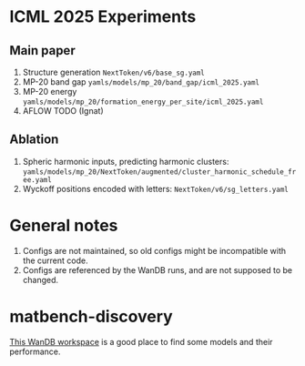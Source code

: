 # ICML 2025 Experiments
## Main paper
1. Structure generation `NextToken/v6/base_sg.yaml`
2. MP-20 band gap `yamls/models/mp_20/band_gap/icml_2025.yaml`
3. MP-20 energy `yamls/models/mp_20/formation_energy_per_site/icml_2025.yaml`
4. AFLOW TODO (Ignat)
## Ablation
1. Spheric harmonic inputs, predicting harmonic clusters: `yamls/models/mp_20/NextToken/augmented/cluster_harmonic_schedule_free.yaml`
2. Wyckoff positions encoded with letters: `NextToken/v6/sg_letters.yaml`
# General notes
1. Configs are not maintained, so old configs might be incompatible with the current code.
2. Configs are referenced by the WanDB runs, and are not supposed to be changed.
# matbench-discovery
[This WanDB workspace](https://wandb.ai/symmetry-advantage/WyckoffTransformer?nw=wrbkiq2xgjk) is a good place to find some models and their performance.
